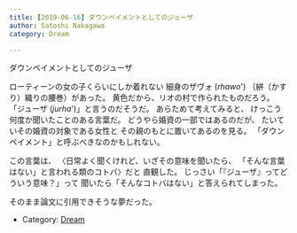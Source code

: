 ```yaml
---
title: [2019-06-16] ダウンペイメントとしてのジューザ
author: Satoshi Nakagawa
category: Dream

---
```


ダウンペイメントとしてのジューザ

 ローティーンの女の子くらいにしか着れない
細身のザヴォ (_rhawo_')
（絣（かすり）織りの腰巻）があった。
黄色だから、リオの村で作られたものだろう。
「ジューザ (_jurha_')」と言うのだそうだ。
あらためて考えてみると、
けっこう何度か聞いたことのある言葉だ。
どうやら婚資の一部ではあるのだが、
たいていその婚資の対象である女性と
その親のもとに置いてあるのを見る。
「ダウンペイメント」と呼ぶべきなのかもしれない。

 この言葉は、
〈日常よく聞くけれど、いざその意味を聞いたら、
「そんな言葉はない」と言われる類のコトバ〉だと
直観した。
じっさい「『ジューザ』ってどういう意味？」って
聞いたら「そんなコトバはない」と答えられてしまった。

 そのまま論文に引用できそうな夢だった。

- Category: [Dream](https://merapano.github.io/categories.html#Dream)

